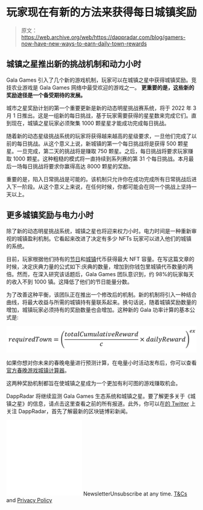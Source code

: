 # 玩家现在有新的方法来获得每日城镇奖励

> 原文：<https://web.archive.org/web/https://dappradar.com/blog/gamers-now-have-new-ways-to-earn-daily-town-rewards>

## 城镇之星推出新的挑战机制和动力小时

Gala Games 引入了几个新的游戏机制，玩家可以在城镇之星中获得城镇奖励。竞技农业游戏是 Gala Games 网络中最受欢迎的游戏之一。 **更重要的是，这些新的奖励途径是一个备受期待的发展。**

城市之星奖励计划的第一个重要更新是新的动态明星挑战赛系统，将于 2022 年 3 月 1 日推出。这是一组新的每日挑战，基于玩家需要获得的星星数来完成它们。直到现在，城镇之星玩家必须聚集 1000 颗星星才能成功完成每日挑战。

随着新的动态星级挑战系统的玩家将获得越来越高的星级要求，一旦他们完成了以前的每日挑战。从这个意义上说，新城镇的第一个每日挑战将是获得 500 颗星星。一旦完成，第二天的挑战将是赚取 750 颗星。之后，每日挑战将要求玩家赚取 1000 颗星。这种粗糙的模式将一直持续到系列赛的第 31 个每日挑战。本月最后一场每日挑战将要求你赢得高达 8000 颗星的奖励。

重要的是，陷入日常挑战是可能的。该机制只允许你在成功完成所有日常挑战后进入下一阶段。从这个意义上来说，在任何时候，你都可能会在同一个挑战上坚持一天以上。

## 更多城镇奖励与电力小时

除了新的动态明星挑战系统，城镇之星也将迎来权力小时。电力时间是一种重新审视的城镇盈利机制。它看起来改进了决定有多少 NFTs 玩家可以进入他们的城镇的系统。

目前，玩家根据他们持有的[节日](https://web.archive.org/web/20221004131802/https://dappradar.com/hub/token/eth/GALA?from=0x15d4c048f83bd7e37d49ea4c83a07267ec4203da)和[城镇](https://web.archive.org/web/20221004131802/https://dappradar.com/hub/token/eth/TOWN?from=0x3dd98c8a089dbcff7e8fc8d4f532bd493501ab7f)代币获得最大 NFT 容量。在写这篇文章的时候，决定庆典力量的公式如下:庆典的数量，增加到你钱包里城镇代币数量的两倍。然而，在深入研究该话题后，Gala Games 团队意识到，约 98%的玩家每天的收入不到 1000 镇。这降低了他们的节日能量分数。

为了改善这种平衡，该团队正在推出一个修改后的机制。新的机制将引入一种结合曲线，将最大收益与所需的城镇持有量联系起来。换句话说，随着城镇奖励数量的增加，城镇玩家必须持有的奖励数量也会增加。这种新的 Gala 功率计算的基本公式是:

![](img/85f937769a9d836017dcd0639c21b1c2.png)

如果你想对你未来的春晚电量进行预测计算，在电量小时活动发布后，你可以查看[官方春晚游戏城镇计算器](https://web.archive.org/web/20221004131802/https://townstar.com/town-power-calculator)。

这两种奖励机制都旨在使城镇之星成为一个更加有利可图的游戏赚取机会。

DappRadar 将继续监测 Gala Games 生态系统和城镇之星。要了解更多关于《城镇之星》的信息，请点击这里查看之前的所有报道。此外，你可以在[的 Twitter](https://web.archive.org/web/20221004131802/https://twitter.com/dappradar) 上关注 DappRadar，首先了解最新的区块链博彩新闻。

![](img/6d5a4a2d609c56e1a5771717e54ba759.png) NewsletterUnsubscribe at any time. [T&Cs](https://web.archive.org/web/20221004131802/https://dappradar.com/terms) and [Privacy Policy](https://web.archive.org/web/20221004131802/https://dappradar.com/privacy-policy)